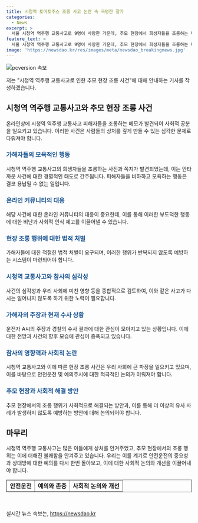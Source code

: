 ```yaml
---
title: 시청역 토마토주스 조롱 사고 논란 속 극명한 잘가
categories:
  - News
excerpt: >
  서울 시청역 역주행 교통사고로 9명이 사망한 가운데, 추모 현장에서 희생자들을 조롱하는 메모가 발견됐다. 한 20대는 피해자를 토마토 주스에 빗대며, 다른 30대 여성은 가짜 동문으로 속이고 조롱하는 쪽지를 남겼다. 작성자들은 현재 경찰 수사를 받고 있다. 사고는 지난 1일 서울 중구에서 발생했으며, 운전자는 업무상 과실치사상 혐의로 입건됐다.
feature_text: >
  서울 시청역 역주행 교통사고로 9명이 사망한 가운데, 추모 현장에서 희생자들을 조롱하는 메모가 발견됐다. 한 20대는 피해자를 토마토 주스에 빗대며, 다른 30대 여성은 가짜 동문으로 속이고 조롱하는 쪽지를 남겼다. 작성자들은 현재 경찰 수사를 받고 있다. 사고는 지난 1일 서울 중구에서 발생했으며, 운전자는 업무상 과실치사상 혐의로 입건됐다.
image: 'https://newsdao.kr/res/images/meta/newsdao_breakingnews.jpg'
---
```


<p><img src="https://newsdao.kr/res/images/meta/newsdao_breakingnews.jpg" alt="pcversion 속보" /></p>

<p>저는 "시청역 역주행 교통사고로 인한 추모 현장 조롱 사건"에 대해 안내하는 기사를 작성하겠습니다.</p>

<h2 data-ke-size="size26">시청역 역주행 교통사고와 추모 현장 조롱 사건</h2>

<p data-ke-size="size16">온라인상에 시청역 역주행 교통사고 피해자들을 조롱하는 메모가 발견되어 사회적 공분을 일으키고 있습니다. 이러한 사건은 사람들의 상처를 깊게 만들 수 있는 심각한 문제로 다뤄져야 합니다.</p>

<h3><b><span style="color: #1a5490;">가해자들의 모욕적인 행동</span></b></h3>

<p data-ke-size="size16">시청역 역주행 교통사고의 희생자들을 조롱하는 사진과 쪽지가 발견되었는데, 이는 안타까운 사건에 대한 경멸적인 태도로 간주됩니다. 피해자들을 비하하고 모욕하는 행동은 결코 용납될 수 없는 일입니다.</p>

<h3><b><span style="color: #1a5490;">온라인 커뮤니티의 대응</span></b></h3>

<p data-ke-size="size16">해당 사건에 대한 온라인 커뮤니티의 대응이 중요한데, 이를 통해 이러한 부도덕한 행동에 대한 비난과 사회적 인식 제고를 이끌어낼 수 있습니다.</p>

<h3><b><span style="color: #1a5490;">현장 조롱 행위에 대한 법적 처벌</span></b></h3>

<p data-ke-size="size16">가해자들에 대한 적절한 법적 처벌이 요구되며, 이러한 행위가 반복되지 않도록 예방하는 시스템이 마련되어야 합니다.</p>

<h3><b><span style="color: #1a5490;">시청역 교통사고와 참사의 심각성</span></b></h3>

<p data-ke-size="size16">사건의 심각성과 우리 사회에 미친 영향 등을 종합적으로 검토하여, 이와 같은 사고가 다시는 일어나지 않도록 하기 위한 노력이 필요합니다.</p>

<h3><b><span style="color: #1a5490;">가해자의 주장과 현재 수사 상황</span></b></h3>

<p data-ke-size="size16">운전자 A씨의 주장과 경찰의 수사 결과에 대한 관심이 모아지고 있는 상황입니다. 이에 대한 전망과 사건의 향후 모습에 관심이 증폭되고 있습니다.</p>

<h3><b><span style="color: #1a5490;">참사의 영향력과 사회적 논란</span></b></h3>

<p data-ke-size="size16">시청역 교통사고와 이에 따른 현장 조롱 사건은 우리 사회에 큰 파장을 일으키고 있으며, 이를 바탕으로 안전운전 및 예의주시에 대한 적극적인 논의가 이뤄져야 합니다.</p>

<h3><b><span style="color: #1a5490;">추모 현장과 사회적 해결 방안</span></b></h3>

<p data-ke-size="size16">추모 현장에서의 조롱 행위가 사회적으로 해결되는 방안과, 이를 통해 더 이상의 유사 사례가 발생하지 않도록 예방하는 방안에 대해 논의되어야 합니다.</p>

<h2 data-ke-size="size26">마무리</h2>

<p data-ke-size="size16">시청역 역주행 교통사고는 많은 이들에게 상처를 안겨주었고, 추모 현장에서의 조롱 행위는 이에 더해진 불쾌함을 안겨주고 있습니다. 우리는 이를 계기로 안전운전의 중요성과 상대방에 대한 예의를 다시 한번 돌아보고, 이에 대한 사회적 논의와 개선을 이끌어내야 합니다.</p>

<table style="width: 100%;" border="1">
<tbody>
<tr>
<td style="text-align: center; height: 17px;"><b>안전운전</b></td>
<td style="text-align: center; height: 17px;"><b>예의와 존중</b></td>
<td style="text-align: center; height: 17px;"><b>사회적 논의와 개선</b></td>
</tr>
</tbody>
</table>

<p data-ke-size="size16">&nbsp;</p>
실시간 뉴스 속보는, <a href="https://newsdao.kr" rel="dofollow">https://newsdao.kr</a>


